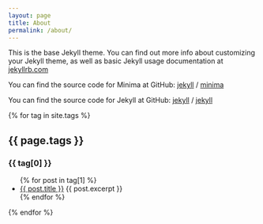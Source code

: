 ```yaml
---
layout: page
title: About
permalink: /about/
---
```


This is the base Jekyll theme. You can find out more info about customizing your Jekyll theme, as well as basic Jekyll usage documentation at [jekyllrb.com](https://jekyllrb.com/)

You can find the source code for Minima at GitHub:
[jekyll][jekyll-organization] /
[minima](https://github.com/jekyll/minima)

You can find the source code for Jekyll at GitHub:
[jekyll][jekyll-organization] /
[jekyll](https://github.com/jekyll/jekyll)


[jekyll-organization]: https://github.com/jekyll

{% for tag in site.tags %}
  <h2>{{ page.tags }}</h2>
  <h3>{{ tag[0] }}</h3>
  <ul>
    {% for post in tag[1] %}
      <li>
        <a href="{{ post.url }}">{{ post.title }}</a>
        {{ post.excerpt }}
      </li>
    {% endfor %}
  </ul>
{% endfor %}